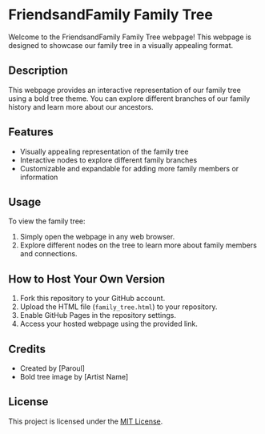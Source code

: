 # FriendsandFamily Family Tree

Welcome to the FriendsandFamily Family Tree webpage! This webpage is designed to showcase our family tree in a visually appealing format.

## Description

This webpage provides an interactive representation of our family tree using a bold tree theme. You can explore different branches of our family history and learn more about our ancestors.

## Features

- Visually appealing representation of the family tree
- Interactive nodes to explore different family branches
- Customizable and expandable for adding more family members or information

## Usage

To view the family tree:
1. Simply open the webpage in any web browser.
2. Explore different nodes on the tree to learn more about family members and connections.

## How to Host Your Own Version

1. Fork this repository to your GitHub account.
2. Upload the HTML file (`family_tree.html`) to your repository.
3. Enable GitHub Pages in the repository settings.
4. Access your hosted webpage using the provided link.

## Credits

- Created by [Paroul]
- Bold tree image by [Artist Name] 

## License

This project is licensed under the [MIT License](LICENSE).
